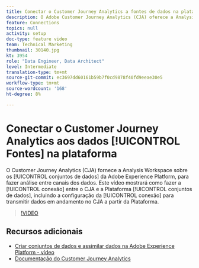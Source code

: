 ```yaml
---
title: Conectar o Customer Journey Analytics a fontes de dados na plataforma
description: O Adobe Customer Journey Analytics (CJA) oferece a Analysis Workspace sobre os conjuntos de dados da Adobe Experience Platform para fazer análise entre canais dos dados. Este vídeo mostrará como fazer a conexão entre o CJA e os conjuntos de dados da Plataforma, incluindo a configuração da conexão para transmitir dados contínuos para o CJA a partir da Plataforma.
feature: Connections
topics: null
activity: setup
doc-type: feature video
team: Technical Marketing
thumbnail: 30140.jpg
kt: 3954
role: "Data Engineer, Data Architect"
level: Intermediate
translation-type: tm+mt
source-git-commit: ec3697dd60161b59b7f0cd9878f40fd9eeae30e5
workflow-type: tm+mt
source-wordcount: '168'
ht-degree: 8%

---
```



# Conectar o Customer Journey Analytics aos dados [!UICONTROL Fontes] na plataforma

O Customer Journey Analytics (CJA) fornece a Analysis Workspace sobre os [!UICONTROL conjuntos de dados] da Adobe Experience Platform, para fazer análise entre canais dos dados. Este vídeo mostrará como fazer a [!UICONTROL conexão] entre o CJA e a Plataforma [!UICONTROL conjuntos de dados], incluindo a configuração da [!UICONTROL conexão] para transmitir dados em andamento no CJA a partir da Plataforma.

>[!VIDEO](https://video.tv.adobe.com/v/30140/?quality=12&enable10seconds=on&speedcontrol=on)

## Recursos adicionais

* [Criar conjuntos de dados e assimilar dados na Adobe Experience Platform - vídeo](https://docs.adobe.com/content/help/en/platform-learn/tutorials/data-ingestion/create-datasets-and-ingest-data.html)
* [Documentação do Customer Journey Analytics](https://docs.adobe.com/content/help/pt-BR/analytics-platform/using/cja-landing.html)

